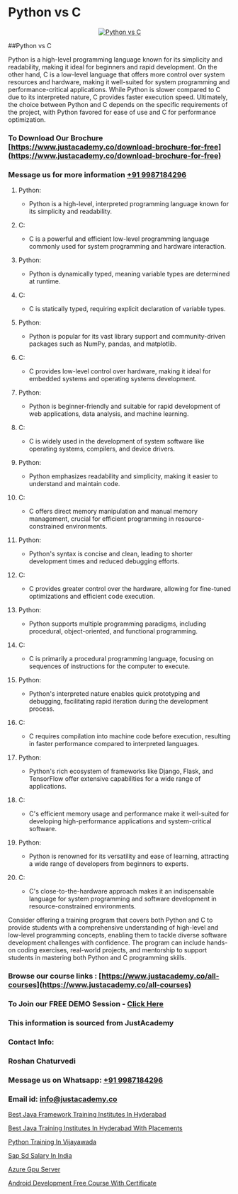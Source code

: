 # Python vs C

<p align="center">
  <a href="https://justacademy.co/course-detail/python-training">
    <img src="https://justacademy.co/storage2/course_image/1709713400_course_image.webp" alt="Python vs C">
  </a>
</p>
##Python vs C

Python is a high-level programming language known for its simplicity and readability, making it ideal for beginners and rapid development. On the other hand, C is a low-level language that offers more control over system resources and hardware, making it well-suited for system programming and performance-critical applications. While Python is slower compared to C due to its interpreted nature, C provides faster execution speed. Ultimately, the choice between Python and C depends on the specific requirements of the project, with Python favored for ease of use and C for performance optimization.
### To Download Our Brochure [https://www.justacademy.co/download-brochure-for-free](https://www.justacademy.co/download-brochure-for-free)
### Message us for more information [+91 9987184296](https://api.whatsapp.com/send?phone=919987184296)
1) Python:
   - Python is a high-level, interpreted programming language known for its simplicity and readability.
2) C:
   - C is a powerful and efficient low-level programming language commonly used for system programming and hardware interaction.

3) Python:
   - Python is dynamically typed, meaning variable types are determined at runtime.
4) C:
   - C is statically typed, requiring explicit declaration of variable types.

5) Python:
   - Python is popular for its vast library support and community-driven packages such as NumPy, pandas, and matplotlib.
6) C:
   - C provides low-level control over hardware, making it ideal for embedded systems and operating systems development.

7) Python:
   - Python is beginner-friendly and suitable for rapid development of web applications, data analysis, and machine learning.
8) C:
   - C is widely used in the development of system software like operating systems, compilers, and device drivers.

9) Python:
   - Python emphasizes readability and simplicity, making it easier to understand and maintain code.
10) C:
    - C offers direct memory manipulation and manual memory management, crucial for efficient programming in resource-constrained environments.

11) Python:
    - Python's syntax is concise and clean, leading to shorter development times and reduced debugging efforts.
12) C:
    - C provides greater control over the hardware, allowing for fine-tuned optimizations and efficient code execution.

13) Python:
    - Python supports multiple programming paradigms, including procedural, object-oriented, and functional programming.
14) C:
    - C is primarily a procedural programming language, focusing on sequences of instructions for the computer to execute.

15) Python:
    - Python's interpreted nature enables quick prototyping and debugging, facilitating rapid iteration during the development process.
16) C:
    - C requires compilation into machine code before execution, resulting in faster performance compared to interpreted languages.

17) Python:
    - Python's rich ecosystem of frameworks like Django, Flask, and TensorFlow offer extensive capabilities for a wide range of applications.
18) C:
    - C's efficient memory usage and performance make it well-suited for developing high-performance applications and system-critical software.

19) Python:
    - Python is renowned for its versatility and ease of learning, attracting a wide range of developers from beginners to experts.
20) C:
    - C's close-to-the-hardware approach makes it an indispensable language for system programming and software development in resource-constrained environments.

Consider offering a training program that covers both Python and C to provide students with a comprehensive understanding of high-level and low-level programming concepts, enabling them to tackle diverse software development challenges with confidence. The program can include hands-on coding exercises, real-world projects, and mentorship to support students in mastering both Python and C programming skills.

### Browse our course links : [https://www.justacademy.co/all-courses](https://www.justacademy.co/all-courses) 
### To Join our FREE DEMO Session - [Click Here](https://www.justacademy.co/register-for-course-demo)


### This information is sourced from JustAcademy
### Contact Info:
### Roshan Chaturvedi
### Message us on Whatsapp: [+91 9987184296](https://api.whatsapp.com/send?phone=919987184296)
### Email id: [info@justacademy.co](mailto:info@justacademy.co)
                
[Best Java Framework Training Institutes In Hyderabad](https://www.linkedin.com/pulse/best-java-framework-training-institutes-hyderabad-klh8e?trackingId=EKfcre3KpusW90QAKZpxvA%3D%3D&lipi=urn%3Ali%3Apage%3Ad_flagship3_company_admin%3BBLvwE5WSQ1yNRcYM20AJ%2Fw%3D%3D)

[Best Java Training Institutes In Hyderabad With Placements](https://www.linkedin.com/pulse/best-java-training-institutes-hyderabad-placements-plzyf?trackingId=tbPDHpXuXOFbVUsSArkZNQ%3D%3D&lipi=urn%3Ali%3Apage%3Ad_flagship3_company_admin%3BjwbjXdoOSmefqxJib%2FbqYQ%3D%3D)

[Python Training In Vijayawada](https://medium.com/@prempja40/python-training-in-vijayawada-192332b1276f)

[Sap Sd Salary In India](https://medium.com/@namusn/sap-sd-salary-in-india-fe497ab0e879)

[Azure Gpu Server](https://justacademyin.github.io/justacademy/azure-gpu-server)

[Android Development Free Course With Certificate](https://justacademyin.github.io/justacademy/android-development-free-course-with-certificate)

